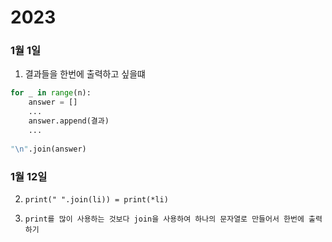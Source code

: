 # 2023

### 1월 1일

1. 결과들을 한번에 출력하고 싶을떄

```python
for _ in range(n):
    answer = [] 
    ...
    answer.append(결과)
    ...
    
"\n".join(answer)
```

### 1월 12일 

2. `print(" ".join(li)) = print(*li)`


3. `print를 많이 사용하는 것보다 join을 사용하여 하나의 문자열로 만들어서 한번에 출력하기`